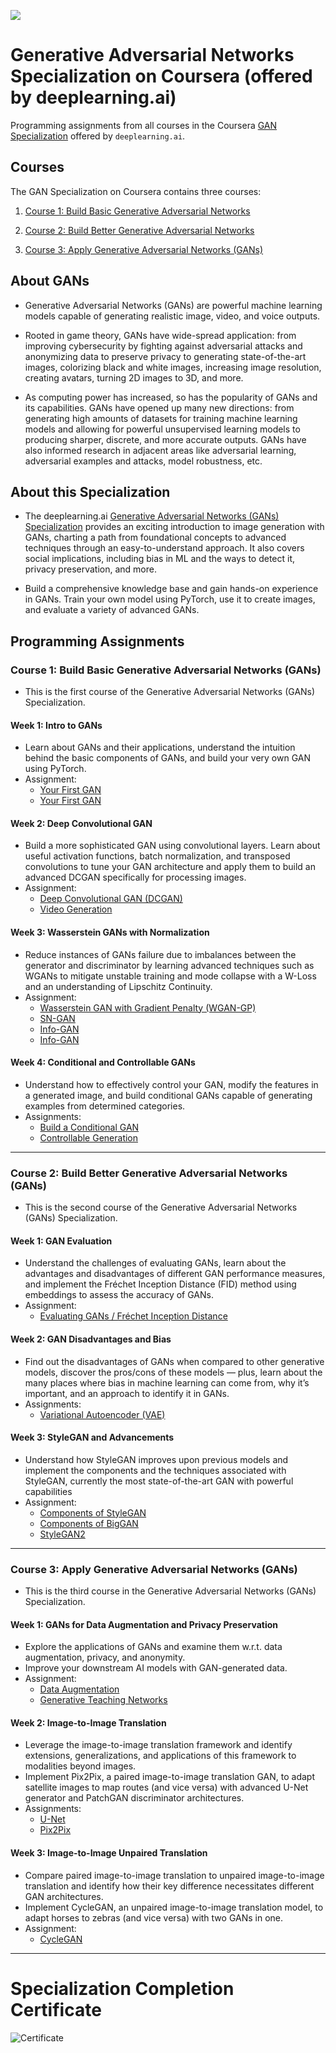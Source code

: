 ![](GAN-banner.jpg)

# Generative Adversarial Networks Specialization on Coursera (offered by deeplearning.ai)

Programming assignments from all courses in the Coursera [GAN Specialization](https://www.deeplearning.ai/generative-adversarial-networks-specialization/) offered by `deeplearning.ai`.

## Courses

The GAN Specialization on Coursera contains three courses:

1. [Course 1: Build Basic Generative Adversarial Networks](https://www.coursera.org/learn/build-basic-generative-adversarial-networks-gans)

2. [Course 2: Build Better Generative Adversarial Networks](https://www.coursera.org/learn/build-better-generative-adversarial-networks-gans)

3. [Course 3: Apply Generative Adversarial Networks (GANs)](https://www.coursera.org/learn/apply-generative-adversarial-networks-gans)

## About GANs

- Generative Adversarial Networks (GANs) are powerful machine learning models capable of generating realistic image, video, and voice outputs.

- Rooted in game theory, GANs have wide-spread application: from improving cybersecurity by fighting against adversarial attacks and anonymizing data to preserve privacy to generating state-of-the-art images, colorizing black and white images, increasing image resolution, creating avatars, turning 2D images to 3D, and more.   

- As computing power has increased, so has the popularity of GANs and its capabilities. GANs have opened up many new directions: from generating high amounts of datasets for training machine learning models and allowing for powerful unsupervised learning models to producing sharper, discrete, and more accurate outputs. GANs have also informed research in adjacent areas like adversarial learning, adversarial examples and attacks, model robustness, etc.

## About this Specialization

- The deeplearning.ai [Generative Adversarial Networks (GANs) Specialization](https://bit.ly/3bxUX44) provides an exciting introduction to image generation with GANs, charting a path from foundational concepts to advanced techniques through an easy-to-understand approach. It also covers social implications, including bias in ML and the ways to detect it, privacy preservation, and more.

- Build a comprehensive knowledge base and gain hands-on experience in GANs. Train your own model using PyTorch, use it to create images, and evaluate a variety of advanced GANs.

## Programming Assignments

### Course 1: Build Basic Generative Adversarial Networks (GANs)

- This is the first course of the Generative Adversarial Networks (GANs) Specialization.

#### Week 1: Intro to GANs

- Learn about GANs and their applications, understand the intuition behind the basic components of GANs, and build your very own GAN using PyTorch.
- Assignment:
	- [Your First GAN](https://nbviewer.jupyter.org/github/Alvi-Rahman/GAN-Specialization/blob/master/C1%20-%20Build%20Basic%20Generative%20Adversarial%20Networks%20(GANs)/Week%201/First_GAN_FROM_SCRATCH.ipynb)
	- [Your First GAN](https://nbviewer.jupyter.org/github/Alvi-Rahman/GAN-Specialization/blob/master/C1%20-%20Build%20Basic%20Generative%20Adversarial%20Networks%20(GANs)/Week%201/Inputs_to_a_pre_trained_GAN.ipynb)


#### Week 2: Deep Convolutional GAN

- Build a more sophisticated GAN using convolutional layers. Learn about useful activation functions, batch normalization, and transposed convolutions to tune your GAN architecture and apply them to build an advanced DCGAN specifically for processing images.
- Assignment:
	- [Deep Convolutional GAN (DCGAN)](https://nbviewer.jupyter.org/github/Alvi-Rahman/GAN-Specialization/blob/master/C1%20-%20Build%20Basic%20Generative%20Adversarial%20Networks%20(GANs)/Week%202/DC_GAN.ipynb)
	- [Video Generation](https://nbviewer.jupyter.org/github/Alvi-Rahman/GAN-Specialization/blob/master/C1%20-%20Build%20Basic%20Generative%20Adversarial%20Networks%20(GANs)/Week%202/Video_Generation.ipynb)

#### Week 3: Wasserstein GANs with Normalization

- Reduce instances of GANs failure due to imbalances between the generator and discriminator by learning advanced techniques such as WGANs to mitigate unstable training and mode collapse with a W-Loss and an understanding of Lipschitz Continuity.
- Assignment:
	- [Wasserstein GAN with Gradient Penalty (WGAN-GP)](https://nbviewer.jupyter.org/github/Alvi-Rahman/GAN-Specialization/blob/master/C1%20-%20Build%20Basic%20Generative%20Adversarial%20Networks%20(GANs)/Week%203/WGAN_GP.ipynb)
	- [SN-GAN](https://nbviewer.jupyter.org/github/Alvi-Rahman/GAN-Specialization/blob/master/C1%20-%20Build%20Basic%20Generative%20Adversarial%20Networks%20(GANs)/Week%203/SNGAN.ipynb)
	- [Info-GAN](https://nbviewer.jupyter.org/github/Alvi-Rahman/GAN-Specialization/blob/master/C1%20-%20Build%20Basic%20Generative%20Adversarial%20Networks%20(GANs)/Week%203/InfoGAN.ipynb)
	- [Info-GAN](https://nbviewer.jupyter.org/github/Alvi-Rahman/GAN-Specialization/blob/master/C1%20-%20Build%20Basic%20Generative%20Adversarial%20Networks%20(GANs)/Week%203/ProteinGAN.ipynb)

#### Week 4: Conditional and Controllable GANs

- Understand how to effectively control your GAN, modify the features in a generated image, and build conditional GANs capable of generating examples from determined categories.
- Assignments:
	- [Build a Conditional GAN](https://nbviewer.jupyter.org/github/Alvi-Rahman/GAN-Specialization/blob/master/C1%20-%20Build%20Basic%20Generative%20Adversarial%20Networks%20(GANs)/Week%204/Build_a_Conditional_GAN.ipynb)
	- [Controllable Generation](https://nbviewer.jupyter.org/github/Alvi-Rahman/GAN-Specialization/blob/master/C1%20-%20Build%20Basic%20Generative%20Adversarial%20Networks%20(GANs)/Week%204/Controllable_Generation.ipynb)

---


### Course 2: Build Better Generative Adversarial Networks (GANs)

- This is the second course of the Generative Adversarial Networks (GANs) Specialization.

#### Week 1: GAN Evaluation

- Understand the challenges of evaluating GANs, learn about the advantages and disadvantages of different GAN performance measures, and implement the Fréchet Inception Distance (FID) method using embeddings to assess the accuracy of GANs.
- Assignment:
	- [Evaluating GANs / Fréchet Inception Distance](https://nbviewer.jupyter.org/github/Alvi-Rahman/GAN-Specialization/blob/master/C2%20-%20Build%20Better%20Generative%20Adversarial%20Networks%20(GANs)/Week%201/Evaluating%20GANs%20%20Fr%C3%A9chet%20Inception%20Distance.ipynb)

#### Week 2: GAN Disadvantages and Bias

- Find out the disadvantages of GANs when compared to other generative models, discover the pros/cons of these models — plus, learn about the many places where bias in machine learning can come from, why it’s important, and an approach to identify it in GANs.
- Assignments:
	- [Variational Autoencoder (VAE)](https://nbviewer.jupyter.org/github/Alvi-Rahman/GAN-Specialization/blob/master/C2%20-%20Build%20Better%20Generative%20Adversarial%20Networks%20(GANs)/Week%202/VAE.ipynb)


#### Week 3: StyleGAN and Advancements

- Understand how StyleGAN improves upon previous models and implement the components and the techniques associated with StyleGAN, currently the most state-of-the-art GAN with powerful capabilities
- Assignment:
	- [Components of StyleGAN](https://nbviewer.jupyter.org/github/Alvi-Rahman/GAN-Specialization/blob/master/C2%20-%20Build%20Better%20Generative%20Adversarial%20Networks%20(GANs)/Week%203/Components%20of%20StyleGAN.ipynb)
	- [Components of BigGAN](https://nbviewer.jupyter.org/github/Alvi-Rahman/GAN-Specialization/blob/master/C2%20-%20Build%20Better%20Generative%20Adversarial%20Networks%20(GANs)/Week%203/BigGAN.ipynb)
	- [StyleGAN2](https://nbviewer.jupyter.org/github/Alvi-Rahman/GAN-Specialization/blob/master/C2%20-%20Build%20Better%20Generative%20Adversarial%20Networks%20(GANs)/Week%203/StyleGAN2.ipynb)

---

### Course 3: Apply Generative Adversarial Networks (GANs)

- This is the third course in the Generative Adversarial Networks (GANs) Specialization.

#### Week 1: GANs for Data Augmentation and Privacy Preservation

- Explore the applications of GANs and examine them w.r.t. data augmentation, privacy, and anonymity.
- Improve your downstream AI models with GAN-generated data.
- Assignment:
	- [Data Augmentation](https://nbviewer.jupyter.org/github/Alvi-Rahman/GAN-Specialization/blob/master/C3%20-%20Apply%20Generative%20Adversarial%20Networks%20(GANs)/C3W1/Data%20Augmentation.ipynb)
	- [Generative Teaching Networks](https://nbviewer.jupyter.org/github/Alvi-Rahman/GAN-Specialization/blob/master/C3%20-%20Apply%20Generative%20Adversarial%20Networks%20(GANs)/C3W1/Generative_Teaching_Networks.ipynb)


#### Week 2: Image-to-Image Translation

- Leverage the image-to-image translation framework and identify extensions, generalizations, and applications of this framework to modalities beyond images.
- Implement Pix2Pix, a paired image-to-image translation GAN, to adapt satellite images to map routes (and vice versa) with advanced U-Net generator and PatchGAN discriminator architectures.
- Assignments:
	- [U-Net](https://nbviewer.jupyter.org/github/Alvi-Rahman/GAN-Specialization/blob/master/C3%20-%20Apply%20Generative%20Adversarial%20Networks%20(GANs)/C3W2/U-NET.ipynb)
	- [Pix2Pix](https://nbviewer.jupyter.org/github/Alvi-Rahman/GAN-Specialization/blob/master/C3%20-%20Apply%20Generative%20Adversarial%20Networks%20(GANs)/C3W2/PIX2PIX_GAN.ipynb)

#### Week 3: Image-to-Image Unpaired Translation

- Compare paired image-to-image translation to unpaired image-to-image translation and identify how their key difference necessitates different GAN architectures.
- Implement CycleGAN, an unpaired image-to-image translation model, to adapt horses to zebras (and vice versa) with two GANs in one.
- Assignment:
	- [CycleGAN](https://nbviewer.jupyter.org/github/Alvi-Rahman/GAN-Specialization/blob/master/C3%20-%20Apply%20Generative%20Adversarial%20Networks%20(GANs)/C3W3/Cycle_GAN.ipynb)

---
# Specialization Completion Certificate


![Certificate](Coursera_QCCYR6T39MXA.png)
